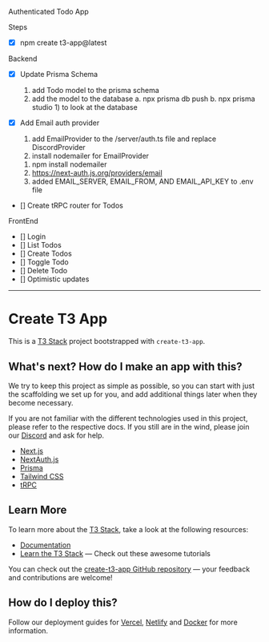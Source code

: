 Authenticated Todo App

Steps

- [x] npm create t3-app@latest

Backend

- [x] Update Prisma Schema

  1. add Todo model to the prisma schema
  2. add the model to the database
     a. npx prisma db push
     b. npx prisma studio 1) to look at the database

- [x] Add Email auth provider

  1. add EmailProvider to the /server/auth.ts file and replace DiscordProvider
  2. install nodemailer for EmailProvider

  1) npm install nodemailer
  2) https://next-auth.js.org/providers/email

  3. added EMAIL_SERVER, EMAIL_FROM, AND EMAIL_API_KEY to .env file

- [] Create tRPC router for Todos

FrontEnd

- [] Login
- [] List Todos
- [] Create Todos
- [] Toggle Todo
- [] Delete Todo
- [] Optimistic updates

---

# Create T3 App

This is a [T3 Stack](https://create.t3.gg/) project bootstrapped with `create-t3-app`.

## What's next? How do I make an app with this?

We try to keep this project as simple as possible, so you can start with just the scaffolding we set up for you, and add additional things later when they become necessary.

If you are not familiar with the different technologies used in this project, please refer to the respective docs. If you still are in the wind, please join our [Discord](https://t3.gg/discord) and ask for help.

- [Next.js](https://nextjs.org)
- [NextAuth.js](https://next-auth.js.org)
- [Prisma](https://prisma.io)
- [Tailwind CSS](https://tailwindcss.com)
- [tRPC](https://trpc.io)

## Learn More

To learn more about the [T3 Stack](https://create.t3.gg/), take a look at the following resources:

- [Documentation](https://create.t3.gg/)
- [Learn the T3 Stack](https://create.t3.gg/en/faq#what-learning-resources-are-currently-available) — Check out these awesome tutorials

You can check out the [create-t3-app GitHub repository](https://github.com/t3-oss/create-t3-app) — your feedback and contributions are welcome!

## How do I deploy this?

Follow our deployment guides for [Vercel](https://create.t3.gg/en/deployment/vercel), [Netlify](https://create.t3.gg/en/deployment/netlify) and [Docker](https://create.t3.gg/en/deployment/docker) for more information.
